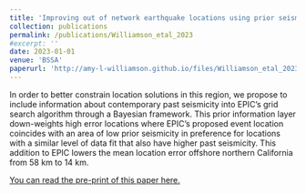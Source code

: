 ```yaml
---
title: 'Improving out of network earthquake locations using prior seismicity for use in earthquake early warning'
collection: publications
permalink: /publications/Williamson_etal_2023
#excerpt: ''
date: 2023-01-01
venue: 'BSSA'
paperurl: 'http://amy-l-williamson.github.io/files/Williamson_etal_2023_bayesEPIC.pdf'
---
```


In order to better constrain location solutions in this region, we propose to include information about contemporary past seismicity into EPIC’s grid search algorithm through a Bayesian framework. This prior information layer down-weights high error locations where EPIC’s proposed event location coincides with an area of low prior seismicity in preference for locations with a similar level of data fit that also have higher past seismicity. This addition to EPIC lowers the mean location error offshore northern California from 58 km to 14 km.



[You can read the pre-print of this paper here.](http://amy-l-williamson.github.io/files/Williamson_etal_2023_bayesEPIC.pdf)

